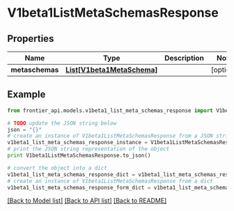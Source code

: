 # V1beta1ListMetaSchemasResponse


## Properties
Name | Type | Description | Notes
------------ | ------------- | ------------- | -------------
**metaschemas** | [**List[V1beta1MetaSchema]**](V1beta1MetaSchema.md) |  | [optional] 

## Example

```python
from frontier_api.models.v1beta1_list_meta_schemas_response import V1beta1ListMetaSchemasResponse

# TODO update the JSON string below
json = "{}"
# create an instance of V1beta1ListMetaSchemasResponse from a JSON string
v1beta1_list_meta_schemas_response_instance = V1beta1ListMetaSchemasResponse.from_json(json)
# print the JSON string representation of the object
print V1beta1ListMetaSchemasResponse.to_json()

# convert the object into a dict
v1beta1_list_meta_schemas_response_dict = v1beta1_list_meta_schemas_response_instance.to_dict()
# create an instance of V1beta1ListMetaSchemasResponse from a dict
v1beta1_list_meta_schemas_response_form_dict = v1beta1_list_meta_schemas_response.from_dict(v1beta1_list_meta_schemas_response_dict)
```
[[Back to Model list]](../README.md#documentation-for-models) [[Back to API list]](../README.md#documentation-for-api-endpoints) [[Back to README]](../README.md)


